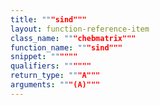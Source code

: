```yaml
---
title: """sind"""
layout: function-reference-item
class_name: """chebmatrix"""
function_name: """sind"""
snippet: """"""
qualifiers: """"""
return_type: """A"""
arguments: """(A)"""
---
```


